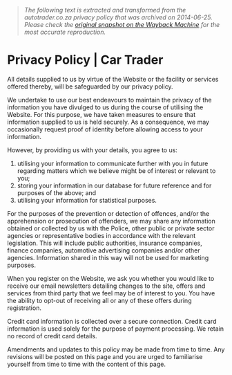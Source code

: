 > *The following text is extracted and transformed from the autotrader.co.za privacy policy that was archived on 2014-06-25. Please check the [original snapshot on the Wayback Machine](https://web.archive.org/web/20140625060200id_/http%3A//www.autotrader.co.za/privacy-policy) for the most accurate reproduction.*

# Privacy Policy | Car Trader

All details supplied to us by virtue of the Website or the facility or services offered thereby, will be safeguarded by our privacy policy. 

We undertake to use our best endeavours to maintain the privacy of the information you have divulged to us during the course of utilising the Website. For this purpose, we have taken measures to ensure that information supplied to us is held securely. As a consequence, we may occasionally request proof of identity before allowing access to your information.

However, by providing us with your details, you agree to us:

  1. utilising your information to communicate further with you in future regarding matters which we believe might be of interest or relevant to you;
  2. storing your information in our database for future reference and for purposes of the above; and
  3. utilising your information for statistical purposes.



For the purposes of the prevention or detection of offences, and/or the apprehension or prosecution of offenders, we may share any information obtained or collected by us with the Police, other public or private sector agencies or representative bodies in accordance with the relevant legislation. This will include public authorities, insurance companies, finance companies, automotive advertising companies and/or other agencies. Information shared in this way will not be used for marketing purposes.

When you register on the Website, we ask you whether you would like to receive our email newsletters detailing changes to the site, offers and services from third party that we feel may be of interest to you. You have the ability to opt-out of receiving all or any of these offers during registration. 

Credit card information is collected over a secure connection. Credit card information is used solely for the purpose of payment processing. We retain no record of credit card details.

Amendments and updates to this policy may be made from time to time. Any revisions will be posted on this page and you are urged to familiarise yourself from time to time with the content of this page. 

